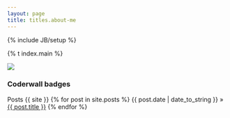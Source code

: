 ```yaml
---
layout: page
title: titles.about-me
---
```

{% include JB/setup %}

<p>{% t index.main %}</p>
<p><img src="http://2.gravatar.com/avatar/5cac784a074b86d771fe768274f6860c?size=400px" class="picture"></p>

### Coderwall badges
<div id="coderwall"></div>

Posts
{{ site }}
  {% for post in site.posts %}
    <span>{{ post.date | date_to_string }}</span> &raquo; <a href="{{ BASE_PATH }}{{ post.url }}">{{ post.title }}</a>
  {% endfor %}
